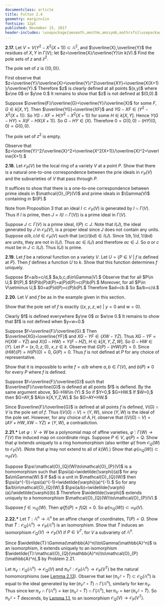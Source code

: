 ```yaml
---
documentclass: article
title: Fulton 2.4
geometry: margin=1in
fontsize: 12pt
published: November 15, 2017
header-includes: \usepackage{amsmath,amsthm,amssymb,mathrsfs}\usepackage[all]{xy}
...
```


**2.17.** Let $V=V(Y^2-X^2(X+1))\subset\mathbb{A}^2,$ and $\overline{X},\overline{Y}$
the residues of $X,Y$ in $\Gamma(V)$; let $z=\overline{X}/\overline{Y}\in k(V).$
Find the pole sets of $z$ and $z^2.$

The pole set of $z$ is $\{(0,0)\}.$

<div class="proof">
First observe that $z=\overline{Y}/\overline{X}=\overline{Y}/^2\overline{XY}=\overline{X(X+1)}/\overline{Y}.$
Therefore $z$ is clearly defined at all points
$(x,y)$ where $x\ne 0$ or $y\ne 0.$ It remains to show that $z$ is not defined
at $(0,0).$

Suppose $\overline{F}/\overline{G}=\overline{Y}/\overline{X}$ for some
$F,G\in k[X,Y].$ Then $\overline{YG}=\overline{XF}$ and $YG-XF\in (Y^2-X^2(X+1)).$ So
$YG-XF=H(Y^2-X^2(X+1))$ for some $H\in k[X,Y].$ Hence $Y(G-HY)=X(F-HX(X+1)).$
So $G-HY\in (X).$ Therefore $0=G(0,0)-(HY)(0,0)=G(0,0).$
</div>

The pole set of $z^2$ is empty.

<div class="proof">
Observe that $z=\overline{Y}^2/\overline{X}^2=\overline{X^2(X+1)}/\overline{X}^2=\overline{X+1}.$
</div>

**2.18.** Let $\mathcal{O}_{P}(V)$ be the local ring of a variety $V$ at a point $P.$
Show that there is a natural one-to-one correspondence between the prie ideals
in $\mathcal{O}_{P}(V)$ and the subvarieties of $V$ that pass through $P.$

<div class="proof">
It suffices to show that there is a one-to-one correspondence between prime
ideals in $\mathcal{O}_{P}(V)$ and prime ideals in $\Gamma(V)$ containing in $I(P).$

Note from Proposition 3 that an ideal $I\subset\mathcal{O}_{P}(V)$ is generated by
$I\cap\Gamma(V).$ Thus if $I$ is prime, then $J=I(I\cap\Gamma(V))$ is a prime
ideal in $\Gamma(V).$

Suppose $J\subset\Gamma(V)$ is a prime ideal, $I(P)\subset J.$ Note that
$I(J),$ the ideal generated by $J$ in $\mathcal{O}_{P}(V),$ is a proper ideal since
$J$ does not contain any units. Suppose $a/b,c/d\in\mathcal{O}_{P}(V)$ such that
$(ac)/(bd)\in I(J).$ Since $1/b,1/d,1/(bd)$ are units, they are not in $I(J).$
Thus $ac\in I(J)$ and therefore $ac\in J.$ So $a$ or $c$ must be in
$J\subset I(J).$ Thus $I(J)$ is prime.
</div>

**2.19.** Let $f$ be a rational function on a variety $V.$ Let
$U=\{P\in V \ | \ f \text{ is defined at } P\}.$ Then $f$ defines a function
$U$ to $k.$ Show that this function determines $f$ uniquely.

<div class="proof">
Suppose $f=a/b=c/d,$ $a,b,c,d\in\Gamma(V).$ Observe that for all $P\in U,$
$f(P),$ $f(P)b(P)d(P)=a(P)d(P)=c(P)b(P).$ Moreover, for all $P\in V\setminus U,$
$0=a(P)d(P)=c(P)b(P).$ Therefore $ad=cb.$ So $a/b=c/d.$
</div>

**2.20.** Let $V$ and $f$ be as in the example given in this section.

Show that the pole set of $f$ is exactly $\{(x,y,z,w) \ | \
y=0 \text{ and } w=0\}.$

<div class="proof">
Clearly $f$ is defined everywhere $y\ne 0$ or $w\ne 0.$ It remains to show
that $f$ is not defined when $y=w=0.$

Suppose $f=\overline{F}/\overline{G}.$ Then $\overline{XG}=\overline{YF}$ and
$XG-YF\in(XW-YZ).$ Thus $XG-YF=H(XW-YZ)$ and $X(G-HW)=Y(F-HZ),$ $H\in k[X,Y,Z,W].$ So
$G-HW\in (Y).$ Let $P=(x,0,z,0),$ $x,z\in k.$ Observe that $G(P)-(HW)(P)=0.$
Since $(HW)(P)=H(P)(0)=0,$ $G(P)=0.$ Thus $f$ is not defined at $P$ for any
choice of representative.
</div>

Show that it is impossible to write $f=a/b$ where $a,b\in\Gamma(V),$ and
$b(P)\ne 0$ for every $P$ where $f$ is defined.

<div class="proof">
Suppose $f=\overline{F}/\overline{G}$ such that $\overline{F}/\overline{G}$ is
defined at all points $f$ is defiend. By the same argument above, $G-HW\in (Y).$
So if $Y=0,$ $G=HW.$ If $W=0,$ then $G=AY,$ $A\in k[X,Y,Z,W].$ So $G=AY+HW.$

Since $\overline{F}/\overline{G}$ is defined at all points $f$ is
defined, $V(G)\cap V$ is the pole set of $f.$ Thus $I(V(G)\cap V)=(Y,W),$ since
$(Y,W)$ is the ideal of the pole set. However, for any choice of $A,H,$
observe that $I(V(G)\cap V)=(AY+HW, XW-YZ)\ne (Y,W),$ a contradiction.
</div>

**2.21.\*** Let $\varphi:V\to W$ be a polynomial map of affine varieties,
$\widetilde{\varphi}:\Gamma(W)\to\Gamma(V)$ the induced map on coordinate rings.
Suppose $P\in V,$ $\varphi(P)=Q.$ Show that $\widetilde{\varphi}$ extends
uniquely to a ring homomorphism (also writter $\widetilde{\varphi}$) from
$\mathcal{O}_{Q}(W)$ to $\mathcal{O}_{P}(V).$ (Note that $\widetilde{\varphi}$ may not extend to
all of $k(W).$) Show that $\widetilde{\varphi}(\mathfrak{m}_{Q}(W))\subset\mathfrak{m}_{P}(V).$

<div class="proof">
Suppose $\psi:\mathcal{O}_{Q}(W)\to\mathcal{O}_{P}(V)$ is a homomorphism such that
$\psi(a)=\widetilde{\varphi}(a)$ for any $a\in\Gamma(W).$ If $a$ is a unit
in $\mathcal{O}_{Q}(W)$ then $\psi(a^{-1})=\psi(a)^{-1}=\widetilde{\varphi}(a)^{-1}.$
So for any $a/b\in\mathcal{O}_{Q}(W),$
$\psi(a/b)=\widetilde{\varphi}(a)/\widetilde{\varphi}(b).$
Therefore $\widetilde{\varphi}$ extends uniquely to a homomorphism
$\mathcal{O}_{Q}(W)\to\mathcal{O}_{P}(V).$

Suppose $f\in\mathfrak{m}_{Q}(W).$ Then $\widetilde{\varphi}(f)(P)=f(Q)=0.$ So
$\widetilde{\varphi}(\mathfrak{m}_{Q}(W))\subset\mathfrak{m}_{P}(V).$
</div>

**2.22.\*** Let $T:\mathbb{A}^n\to\mathbb{A}^n$ be an affine change of coordinates,
$T(P)=Q.$ Show that $\widetilde{T}:\mathcal{O}_{Q}(\mathbb{A}^n)\to\mathcal{O}_{P}(\mathbb{A}^n)$ is an
isomorphism. Show that $\widetilde{T}$ induces an isomorphism $\mathcal{O}_{Q}(V)\to
\mathcal{O}_{P}(V)$ if $P\in V^T,$ for $V$ a subvariety of $\mathbb{A}^n.$

<div class="proof">
Since $\widetilde{T}:\Gamma(\mathbb{A}^n)\to\Gamma(\mathbb{A}^n)$ is an isomorphism,
it extends uniquely to an isomorphism
$\widetilde{T}:\mathcal{O}_{Q}(\mathbb{A}^n)\to\mathcal{O}_{P}(\mathbb{A}^n),$ by Problem 2.21.

Let $\pi_V:\mathcal{O}_{Q}(\mathbb{A}^n)\to\mathcal{O}_{Q}(V)$ and $\pi_{V^T}:\mathcal{O}_{P}(\mathbb{A}^n)\to
\mathcal{O}_{P}(V^T)$ be the natural homomorphisms (see
[Lemma 2.13](/pages/fulton_2-lemmas.html)). Observe that
$\ker(\pi_{V^T}\circ\widetilde{T})\subset\mathcal{O}_{Q}(\mathbb{A}^n)$ is equal to the ideal
generated by $\ker(\pi_{V^T}\circ\widetilde{T})\cap\Gamma(\mathbb{A}^n),$ similarly
for $\ker\pi_V.$ Thus since $\ker\pi_V\cap\Gamma(\mathbb{A}^n)=\ker(\pi_{V^T}\circ
\widetilde{T})\cap\Gamma(\mathbb{A}^n),$ $\ker\pi_V=\ker(\pi_{V^T}\circ\widetilde{T}).$ So
$\pi_{V^T}\circ\widetilde{T}$ descends, by [Lemma
1.1](/pages/fulton_1-lemmas.html), to an
isomorphism $\mathcal{O}_{Q}(V)\to\mathcal{O}_{P}(V^T).$
</div>
